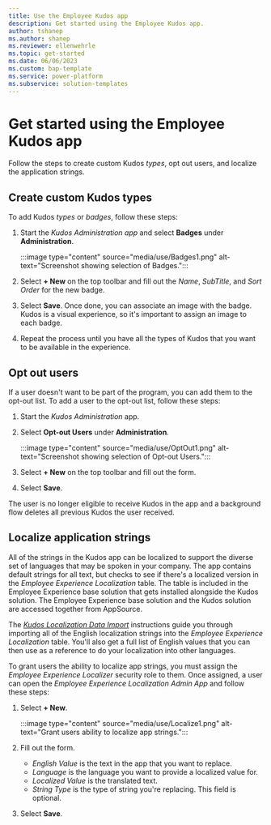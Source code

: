 ```yaml
---
title: Use the Employee Kudos app
description: Get started using the Employee Kudos app.
author: tshanep
ms.author: shanep
ms.reviewer: ellenwehrle
ms.topic: get-started
ms.date: 06/06/2023
ms.custom: bap-template
ms.service: power-platform
ms.subservice: solution-templates
--- 
```


# Get started using the Employee Kudos app

Follow the steps to create custom Kudos *types*, opt out users, and localize the application strings.

## Create custom Kudos types

To add Kudos *types* or *badges*, follow these steps:

1. Start the *Kudos Administration app* and select **Badges** under **Administration**.

   :::image type="content" source="media/use/Badges1.png" alt-text="Screenshot showing selection of Badges.":::

1. Select **+ New** on the top toolbar and fill out the *Name*, *SubTitle*, and *Sort Order* for the new badge.
1. Select **Save**. Once done, you can associate an image with the badge. Kudos is a visual experience, so it's important to assign an image to each badge.
1. Repeat the process until you have all the types of Kudos that you want to be available in the experience.

## Opt out users

If a user doesn't want to be part of the program, you can add them to the opt-out list. To add a user to the opt-out list, follow these steps:

1. Start the *Kudos Administration* app.
1. Select **Opt-out Users** under **Administration**.

   :::image type="content" source="media/use/OptOut1.png" alt-text="Screenshot showing selection of Opt-out Users.":::

1. Select **+ New** on the top toolbar and fill out the form.
1. Select **Save**.

The user is no longer eligible to receive Kudos in the app and a background flow deletes all previous Kudos the user received.

## Localize application strings

All of the strings in the Kudos app can be localized to support the diverse set of languages that may be spoken in your company. The app contains default strings for all text, but checks to see if there's a localized version in the *Employee Experience Localization* table. The table is included in the Employee Experience base solution that gets installed alongside the Kudos solution. The Employee Experience base solution and the Kudos solution are accessed together from AppSource.

The [*Kudos Localization Data Import*](https://aka.ms/KudosLocalization) instructions guide you through importing all of the English localization strings into the *Employee Experience Localization* table. You'll also get a full list of English values that you can then use as a reference to do your localization into other languages.

To grant users the ability to localize app strings, you must assign the *Employee Experience Localizer* security role to them. Once assigned, a user can open the *Employee Experience Localization Admin App* and follow these steps:

1. Select **+ New**.

   :::image type="content" source="media/use/Localize1.png" alt-text="Grant users ability to localize app strings.":::

1. Fill out the form.
    - *English Value* is the text in the app that you want to replace.
    - *Language* is the language you want to provide a localized value for.
    - *Localized Value* is the translated text.
    - *String Type* is the type of string you're replacing. This field is optional.
1. Select **Save**.
